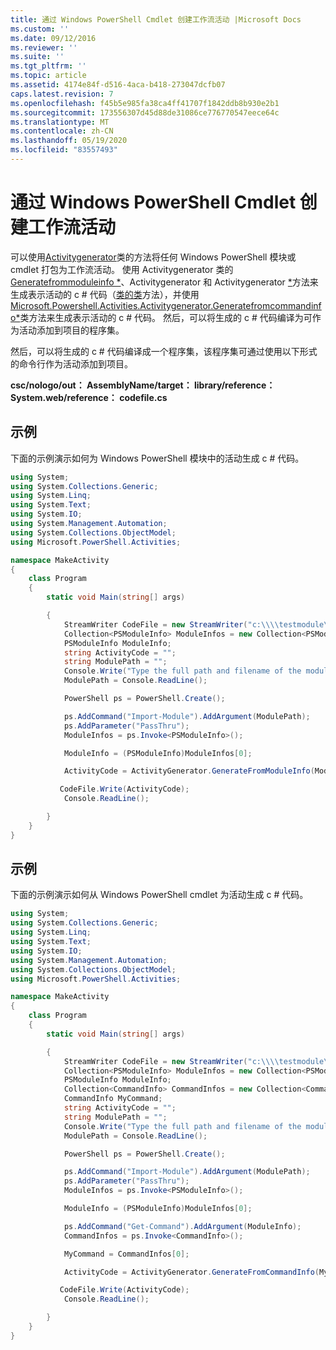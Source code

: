 ```yaml
---
title: 通过 Windows PowerShell Cmdlet 创建工作流活动 |Microsoft Docs
ms.custom: ''
ms.date: 09/12/2016
ms.reviewer: ''
ms.suite: ''
ms.tgt_pltfrm: ''
ms.topic: article
ms.assetid: 4174e84f-d516-4aca-b418-273047dcfb07
caps.latest.revision: 7
ms.openlocfilehash: f45b5e985fa38ca4ff41707f1842ddb8b930e2b1
ms.sourcegitcommit: 173556307d45d88de31086ce776770547eece64c
ms.translationtype: MT
ms.contentlocale: zh-CN
ms.lasthandoff: 05/19/2020
ms.locfileid: "83557493"
---
```

# <a name="creating-a-workflow-activity-from-a-windows-powershell-cmdlet"></a>通过 Windows PowerShell Cmdlet 创建工作流活动

可以使用[Activitygenerator](/dotnet/api/Microsoft.PowerShell.Activities.ActivityGenerator)类的方法将任何 Windows PowerShell 模块或 cmdlet 打包为工作流活动。 使用 Activitygenerator 类的[Generatefrommoduleinfo *](/dotnet/api/Microsoft.PowerShell.Activities.ActivityGenerator.GenerateFromModuleInfo)、Activitygenerator 和 Activitygenerator [*](/dotnet/api/Microsoft.PowerShell.Activities.ActivityGenerator.GenerateFromName)方法来生成表示活动的 c # 代码（[类的类](/dotnet/api/Microsoft.PowerShell.Activities.ActivityGenerator)方法），并使用[Microsoft.Powershell.Activities.Activitygenerator.Generatefromcommandinfo*](/dotnet/api/Microsoft.PowerShell.Activities.ActivityGenerator.GenerateFromCommandInfo)类方法来生成表示活动的 c # 代码。 然后，可以将生成的 c # 代码编译为可作为活动添加到项目的程序集。

然后，可以将生成的 c # 代码编译成一个程序集，该程序集可通过使用以下形式的命令行作为活动添加到项目。

**csc/nologo/out： AssemblyName/target： library/reference： System.web/reference： codefile.cs**

## <a name="example"></a>示例

下面的示例演示如何为 Windows PowerShell 模块中的活动生成 c # 代码。

```csharp
using System;
using System.Collections.Generic;
using System.Linq;
using System.Text;
using System.IO;
using System.Management.Automation;
using System.Collections.ObjectModel;
using Microsoft.PowerShell.Activities;

namespace MakeActivity
{
    class Program
    {
        static void Main(string[] args)

        {
            StreamWriter CodeFile = new StreamWriter("c:\\\\testmodule\\codefile.cs");
            Collection<PSModuleInfo> ModuleInfos = new Collection<PSModuleInfo> { };
            PSModuleInfo ModuleInfo;
            string ActivityCode = "";
            string ModulePath = "";
            Console.Write("Type the full path and filename of the module to process:");
            ModulePath = Console.ReadLine();

            PowerShell ps = PowerShell.Create();

            ps.AddCommand("Import-Module").AddArgument(ModulePath);
            ps.AddParameter("PassThru");
            ModuleInfos = ps.Invoke<PSModuleInfo>();

            ModuleInfo = (PSModuleInfo)ModuleInfos[0];

            ActivityCode = ActivityGenerator.GenerateFromModuleInfo(ModuleInfo, "MyNamespace").First<String>();

           CodeFile.Write(ActivityCode);
            Console.ReadLine();

        }
    }
}

```

## <a name="example"></a>示例

下面的示例演示如何从 Windows PowerShell cmdlet 为活动生成 c # 代码。

```csharp
using System;
using System.Collections.Generic;
using System.Linq;
using System.Text;
using System.IO;
using System.Management.Automation;
using System.Collections.ObjectModel;
using Microsoft.PowerShell.Activities;

namespace MakeActivity
{
    class Program
    {
        static void Main(string[] args)

        {
            StreamWriter CodeFile = new StreamWriter("c:\\\\testmodule\\codefile.cs");
            Collection<PSModuleInfo> ModuleInfos = new Collection<PSModuleInfo> { };
            PSModuleInfo ModuleInfo;
            Collection<CommandInfo> CommandInfos = new Collection<CommandInfo> { };
            CommandInfo MyCommand;
            string ActivityCode = "";
            string ModulePath = "";
            Console.Write("Type the full path and filename of the module to process:");
            ModulePath = Console.ReadLine();

            PowerShell ps = PowerShell.Create();

            ps.AddCommand("Import-Module").AddArgument(ModulePath);
            ps.AddParameter("PassThru");
            ModuleInfos = ps.Invoke<PSModuleInfo>();

            ModuleInfo = (PSModuleInfo)ModuleInfos[0];

            ps.AddCommand("Get-Command").AddArgument(ModuleInfo);
            CommandInfos = ps.Invoke<CommandInfo>();

            MyCommand = CommandInfos[0];

            ActivityCode = ActivityGenerator.GenerateFromCommandInfo(MyCommand, "MyNamespace");

           CodeFile.Write(ActivityCode);
            Console.ReadLine();

        }
    }
}

```
